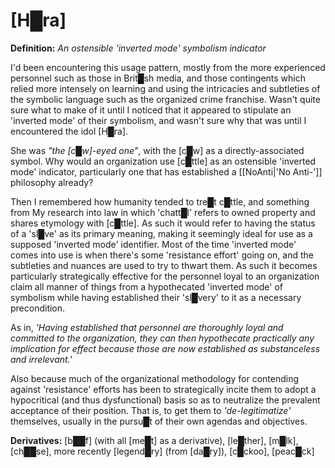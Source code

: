 # **[H█ra]**

**Definition:** *An ostensible 'inverted mode' symbolism indicator*

I'd been encountering this usage pattern, mostly from the more experienced personnel such as those in Brit█sh media, and those contingents which relied more intensely on learning and using the intricacies and subtleties of the symbolic language such as the organized crime franchise.  Wasn't quite sure what to make of it until I noticed that it appeared to stipulate an 'inverted mode' of their symbolism, and wasn't sure why that was until I encountered the idol [H█ra].

She was *"the [c█w]-eyed one"*, with the [c█w] as a directly-associated symbol.  Why would an organization use [c█ttle] as an ostensible 'inverted mode' indicator, particularly one that has established a [[NoAnti|'No Anti-']] philosophy already?

Then I remembered how humanity tended to tre█t c█ttle, and something from My research into law in which 'chatt█l' refers to owned property and shares etymology with [c█ttle].  As such it would refer to having the status of a 'sl█ve' as its primary meaning, making it seemingly ideal for use as a supposed 'inverted mode' identifier.  Most of the time 'inverted mode' comes into use is when there's some 'resistance effort' going on, and the subtleties and nuances are used to try to thwart them.  As such it becomes particularly strategically effective for the personnel loyal to an organization claim all manner of things from a hypothecated 'inverted mode' of symbolism while having established their 'sl█very' to it as a necessary precondition.

As in, *'Having established that personnel are thoroughly loyal and committed to the organization, they can then hypothecate practically any implication for effect because those are now established as substanceless and irrelevant.'*

Also because much of the organizational methodology for contending against 'resistance' efforts has been to strategically incite them to adopt a hypocritical (and thus dysfunctional) basis so as to neutralize the prevalent acceptance of their position.  That is, to get them to *'de-legitimatize'* themselves, usually in the pursu█t of their own agendas and objectives.


**Derivatives:** [b██f] (with all [me█t] as a derivative), [le█ther], [m█lk], [ch██se], more recently [legend█ry] (from [da█ry]), [c█ckoo], [peac█ck]